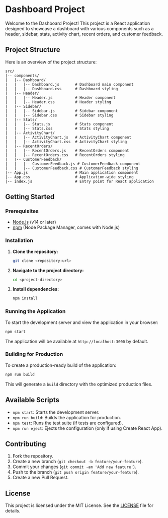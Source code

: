 # Dashboard Project

Welcome to the Dashboard Project! This project is a React application designed to showcase a dashboard with various components such as a header, sidebar, stats, activity chart, recent orders, and customer feedback.

## Project Structure

Here is an overview of the project structure:

```
src/
|-- components/
|   |-- Dashboard/
|   |   |-- Dashboard.js       # Dashboard main component
|   |   |-- Dashboard.css      # Dashboard styling
|   |-- Header/
|   |   |-- Header.js          # Header component
|   |   |-- Header.css         # Header styling
|   |-- Sidebar/
|   |   |-- Sidebar.js         # Sidebar component
|   |   |-- Sidebar.css        # Sidebar styling
|   |-- Stats/
|   |   |-- Stats.js           # Stats component
|   |   |-- Stats.css          # Stats styling
|   |-- ActivityChart/
|   |   |-- ActivityChart.js   # ActivityChart component
|   |   |-- ActivityChart.css  # ActivityChart styling
|   |-- RecentOrders/
|   |   |-- RecentOrders.js    # RecentOrders component
|   |   |-- RecentOrders.css   # RecentOrders styling
|   |-- CustomerFeedback/
|   |   |-- CustomerFeedback.js # CustomerFeedback component
|   |   |-- CustomerFeedback.css # CustomerFeedback styling
|-- App.js                     # Main application component
|-- App.css                    # Application-wide styling
|-- index.js                   # Entry point for React application
```

## Getting Started

### Prerequisites

- [Node.js](https://nodejs.org/) (v14 or later)
- [npm](https://www.npmjs.com/) (Node Package Manager, comes with Node.js)

### Installation

1. **Clone the repository:**

   ```bash
   git clone <repository-url>
   ```

2. **Navigate to the project directory:**

   ```bash
   cd <project-directory>
   ```

3. **Install dependencies:**

   ```bash
   npm install
   ```

### Running the Application

To start the development server and view the application in your browser:

```bash
npm start
```

The application will be available at `http://localhost:3000` by default.

### Building for Production

To create a production-ready build of the application:

```bash
npm run build
```

This will generate a `build` directory with the optimized production files.

## Available Scripts

- `npm start`: Starts the development server.
- `npm run build`: Builds the application for production.
- `npm test`: Runs the test suite (if tests are configured).
- `npm run eject`: Ejects the configuration (only if using Create React App).

## Contributing

1. Fork the repository.
2. Create a new branch (`git checkout -b feature/your-feature`).
3. Commit your changes (`git commit -am 'Add new feature'`).
4. Push to the branch (`git push origin feature/your-feature`).
5. Create a new Pull Request.

## License

This project is licensed under the MIT License. See the [LICENSE](LICENSE) file for details.

